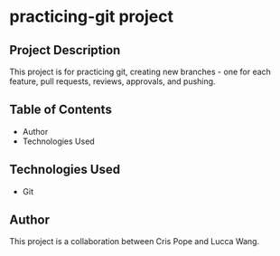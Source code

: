 # practicing-git project

## Project Description
This project is for practicing git, creating new branches - one for each feature, pull requests, reviews, approvals, and pushing.

## Table of Contents 
- Author
- Technologies Used

## Technologies Used 
* Git

## Author 
This project is a collaboration between Cris Pope and Lucca Wang.